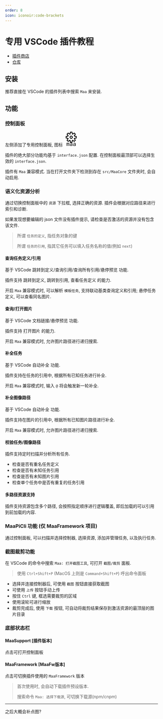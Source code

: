 ```yaml
---
order: 8
icon: iconoir:code-brackets
---
```


# 专用 VSCode 插件教程

* [插件商店](https://marketplace.visualstudio.com/items?itemName=nekosu.maa-support)
* [仓库](https://github.com/neko-para/maa-support-extension)

## 安装

推荐直接在 VSCode 的插件列表中搜索 `Maa` 来安装.

## 功能

### 控制面板

左侧添加了专用控制面板, 图标 ![MaaSupport ControlPanel](/images/maa-support-panel.svg)

插件的绝大部分功能均基于 `interface.json` 配置. 在控制面板最顶部可以选择生效的 `interface.json`.

插件有 `Maa` 兼容模式. 当在打开文件夹下检测到存在 `src/MaaCore` 文件夹时, 会自动启用.

### 语义化资源分析

通过切换控制面板中的 `资源` 下拉框, 选择正确的资源. 插件会根据对应路径来进行索引和诊断.

如果发现想要编辑的 json 文件没有插件提示, 请检查是否激活的资源并没有包含该文件.

> 所谓 `任务的定义`, 指任务对象的键
>
> 所谓 `任务的引用`, 指其它任务可以填入任务名称的值(例如 `next`)

#### 查询任务定义/引用

基于 VSCode 跳转到定义/查询引用/查询所有引用/悬停预览 功能.

插件支持 跳转到定义, 跳转到引用, 查看任务定义 的能力.

开启 `Maa` 兼容模式时, 可以解析 `模板任务`, 支持联动基类查询定义和引用; 悬停任务定义, 可以查看同名图片.

#### 查询/打开图片

基于 VSCode 文档链接/悬停预览 功能.

插件支持 打开图片 的能力.

开启 `Maa` 兼容模式时, 允许图片路径进行递归搜索.

#### 补全任务

基于 VSCode 自动补全 功能.

插件支持在任务的引用中, 根据所有已知任务进行补全.

开启 `Maa` 兼容模式时, 输入 `@` 将会触发新一轮补全.

#### 补全图像路径

基于 VSCode 自动补全 功能.

插件支持在图片的引用中, 根据所有已知图片路径进行补全.

开启 `Maa` 兼容模式时, 允许图片路径进行递归搜索.

#### 校验任务/图像路径

插件支持定时扫描并分析所有任务.

* 检查是否有重名任务定义
* 检查是否有未知任务引用
* 检查是否有未知图片引用
* 检查单个任务中是否有重复的任务引用

#### 多路径资源支持

插件支持资源包含多个路径, 会按照指定顺序进行逻辑覆盖, 即后加载的可以引用到前加载的内容.

### MaaPiCli 功能 (仅 MaaFramework 项目)

通过控制面板, 可以扫描并选择控制器, 选择资源, 添加并管理任务, 以及执行任务.

### 截图裁剪功能

在 VSCode 的命令中搜索 `Maa: 打开截图工具`, 可打开 `截图/裁剪` 面板.

> 使用 `Ctrl+Shift+P` (MacOS 上则是 `Command+Shift+P`) 呼出命令面板

* 选择并连接控制器后, 可使用 `截图` 按钮直接获取截图
* 可使用 `上传` 按钮手动上传
* 按住 `Ctrl` 键, 框选需要裁剪的区域
* 使用滚轮可进行缩放
* 裁剪完成后, 使用 `下载` 按钮, 可自动将裁剪结果保存到激活资源的最顶层的图片目录

### 底部状态栏

#### MaaSupport \[插件版本\]

点击可打开控制面板

#### MaaFramework \[MaaFw版本\]

点击可切换插件使用的 `MaaFramework` 版本

> 首次使用时, 会自动下载插件预设版本.
>
> 搜索命令 `Maa: 选择下载源`, 可切换下载源(npm/cnpm)

---

之后大概会补点图?
